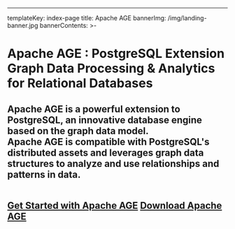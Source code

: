 ---
templateKey: index-page
title: Apache AGE
bannerImg: /img/landing-banner.jpg
bannerContents: >-
  <h1 class="bannerHeader"><span>Apache AGE : PostgreSQL Extension</span></br>
  Graph Data Processing & Analytics</br> 
  for Relational Databases</h1>
  
  <h2 class="bannercontnet"><span>
  Apache AGE is a powerful extension to PostgreSQL, an innovative database engine based on the graph data model. 
  <br/>Apache AGE is compatible with PostgreSQL's distributed assets and leverages graph data structures to analyze and use relationships and patterns in data.</span> <br/>
  <br>

  <a href="/getstarted/quickstart" class="bannerButton" rel="noopener noreferrer">Get Started with Apache AGE</a>
  <a href="/download" class="bannerButton" rel="noopener noreferrer">Download Apache AGE</a>